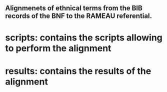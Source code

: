 ## Alignmenets of ethnical terms from the BIB records of the BNF to the RAMEAU referential.

# scripts: contains the scripts allowing to perform the alignment
# results: contains the results of the alignment
